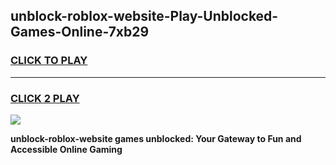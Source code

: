 
## unblock-roblox-website-Play-Unblocked-Games-Online-7xb29
<h3>
<a href="https://premium76.site?title=unblock-roblox-website&ref=25A">CLICK TO PLAY</a></h3>
<hr>

<h3>
<a href="https://premium76.site?title=unblock-roblox-website&ref=25A">CLICK 2 PLAY</a>
  
</h3>

<a href="https://premium76.site?title=unblock-roblox-website&ref=25A"><img src="https://clearcache.store/games.png"></a>


**unblock-roblox-website games unblocked: Your Gateway to Fun and Accessible Online Gaming**
